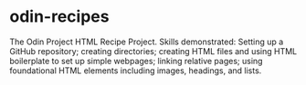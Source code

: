 # odin-recipes
The Odin Project HTML Recipe Project.
Skills demonstrated: Setting up a GitHub repository; creating directories; creating HTML files and using HTML boilerplate to set up simple webpages; linking relative pages; using foundational HTML elements including images, headings, and lists. 
